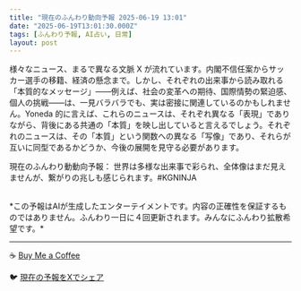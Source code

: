 ```yaml
---
title: "現在のふんわり動向予報 2025-06-19 13:01"
date: "2025-06-19T13:01:30.000Z"
tags: [ふんわり予報, AI占い, 日常]
layout: post
---
```


様々なニュース、まるで異なる文脈 X が流れています。内閣不信任案からサッカー選手の移籍、経済の懸念まで。しかし、それぞれの出来事から読み取れる「本質的なメッセージ」——例えば、社会の変革への期待、国際情勢の緊迫感、個人の挑戦——は、一見バラバラでも、実は密接に関連しているのかもしれません。Yoneda 的に言えば、これらのニュースは、それぞれ異なる「表現」でありながら、背後にある共通の「本質」を映し出していると言えるでしょう。それぞれのニュースは、その「本質」という関数への異なる「写像」であり、それらが互いに同型であるかどうか、今後の展開を見守る必要があります。

現在のふんわり動動向予報：
世界は多様な出来事で彩られ、全体像はまだ見えませんが、繋がりの兆しも感じられます。#KGNINJA

<br>
*この予報はAIが生成したエンターテイメントです。内容の正確性を保証するものではありません。ふんわり一日に４回更新されます。みんなにふんわり拡散希望です。*

---
☕️ [Buy Me a Coffee](https://www.buymeacoffee.com/kgninja)

🐦 [現在の予報をXでシェア](https://twitter.com/intent/tweet?text=%E7%8F%BE%E5%9C%A8%E3%81%AE%E3%81%B5%E3%82%93%E3%82%8F%E3%82%8A%E4%BA%88%E5%A0%B1%3A%20%E3%80%8C%E6%A7%98%E3%80%85%E3%81%AA%E3%83%8B%E3%83%A5%E3%83%BC%E3%82%B9%E3%80%81%E3%81%BE%E3%82%8B%E3%81%A7%E7%95%B0%E3%81%AA%E3%82%8B%E6%96%87%E8%84%88%20X%20%E3%81%8C%E6%B5%81%E3%82%8C%E3%81%A6%E3%81%84%E3%81%BE%E3%81%99%E3%80%82%E3%80%8D%23KGNINJA%20%E7%B6%9A%E3%81%8D%E3%81%AF%E3%83%96%E3%83%AD%E3%82%B0%E3%81%A7%EF%BC%81%F0%9F%91%87&url=https%3A%2F%2Fkg-ninja.github.io%2FFunwariyoso%2F)
